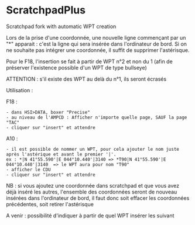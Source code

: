 # ScratchpadPlus
Scratchpad fork with automatic WPT creation

Lors de la prise d'une coordonnée, une nouvelle ligne commençant par un "*" apparait : c'est la ligne qui sera insérée dans l'ordinateur de bord. 
Si on ne souhaite pas intégrer une coordonnée, il suffit de supprimer l'astérisque.

Pour le F18, l'insertion se fait à partir de WPT n°2 et non du 1 (afin de préserver l'existence possible d'un WPT de type bullseye)

ATTENTION : s'il existe des WPT au delà du n°1, ils seront écrasés

Utilisation : 

F18 : 

	- dans HSI>DATA, boxer "Precise" 
	- au niveau de l'AMPCD : Afficher n'importe quelle page, SAUF la page "TAC"
	- cliquer sur "insert" et attendre 


A10 : 

	- il est possible de nommer un WPT, pour cela ajouter le nom juste après l'astérique et avant le premier '|'.
	ex : *|N 41°55.590'|E 044°10.440'|3140 => *T90|N 41°55.590'|E 044°10.440'|3140  => le WPT aura pour nom "T90"
	- afficher le CDU 
	- cliquer sur "insert" et attendre
	

NB : si vous ajoutez une coordonnée dans scratchpad et que vous avez déjà inséré les autres, l'ensemble des coordonnées seront de nouveau insérées dans l'ordinateur de bord,
il faut donc soit effacer les coordonnées précédentes, soit retirer l'astérisque


A venir : possibilité d'indiquer à partir de quel WPT insérer les suivant
